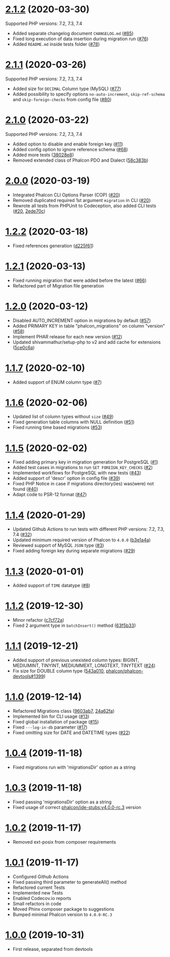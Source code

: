 # [2.1.2](https://github.com/phalcon/migrations/releases/tag/v2.1.2) (2020-03-30)
Supported PHP versions: 7.2, 7.3, 7.4

- Added separate changelog document `CHANGELOG.md` ([#85](https://github.com/phalcon/migrations/issues/85))
- Fixed long execution of data insertion during migration run ([#76](https://github.com/phalcon/migrations/issues/76))
- Added `README.md` inside tests folder ([#78](https://github.com/phalcon/migrations/issues/78))


# [2.1.1](https://github.com/phalcon/migrations/releases/tag/v2.1.1) (2020-03-26)
Supported PHP versions: 7.2, 7.3, 7.4

- Added size for `DECIMAL` Column type (MySQL) ([#77](https://github.com/phalcon/migrations/pull/77))
- Added possibility to specify options `no-auto-increment`, `skip-ref-schema` and `skip-foreign-checks` from config file ([#80](https://github.com/phalcon/migrations/pull/80))


# [2.1.0](https://github.com/phalcon/migrations/releases/tag/v2.1.0) (2020-03-22)
Supported PHP versions: 7.2, 7.3, 7.4

- Added option to disable and enable foreign key ([#11](https://github.com/phalcon/migrations/pull/11))
- Added config option to ignore reference schema ([#68](https://github.com/phalcon/migrations/pull/68))
- Added more tests ([38028e8](https://github.com/phalcon/migrations/commit/38028e879355d90b2e5f5203968886cb5bc355b6))
- Removed extended class of Phalcon PDO and Dialect ([58c383b](https://github.com/phalcon/migrations/commit/58c383bee088c2a2bb950a4aeb1dd81a542ad6a4))


# [2.0.0](https://github.com/phalcon/migrations/releases/tag/v2.0.0) (2020-03-19)
- Integrated Phalcon CLI Options Parser (COP) ([#20](https://github.com/phalcon/migrations/pull/20))
- Removed duplicated required 1st argument `migration` in CLI ([#20](https://github.com/phalcon/migrations/pull/20))
- Rewrote all tests from PHPUnit to Codeception, also added CLI tests ([#20](https://github.com/phalcon/migrations/pull/20), [2ede70c](https://github.com/phalcon/migrations/commit/2ede70c9aaf1ecc04e425eeeee54a5f8d818bd01))


# [1.2.2](https://github.com/phalcon/migrations/releases/tag/v1.2.2) (2020-03-18)
- Fixed references generation ([d225f61](https://github.com/phalcon/migrations/commit/d225f6188a4ca648033203553dd13e26ef43bd00))


# [1.2.1](https://github.com/phalcon/migrations/releases/tag/v1.2.1) (2020-03-13)
- Fixed running migration that were added before the latest ([#66](https://github.com/phalcon/migrations/issues/66))
- Refactored part of Migration file generation


# [1.2.0](https://github.com/phalcon/migrations/releases/tag/v1.2.0) (2020-03-12)
- Disabled AUTO_INCREMENT option in migrations by default ([#57](https://github.com/phalcon/migrations/issues/57))
- Added PRIMARY KEY in table "phalcon_migrations" on column "version" ([#58](https://github.com/phalcon/migrations/issues/58))
- Implement PHAR release for each new version ([#12](https://github.com/phalcon/migrations/issues/12))
- Updated shivammathur/setup-php to v2 and add cache for extensions ([5ce0c6a](https://github.com/phalcon/migrations/commit/5ce0c6adcffb04c863b9fb5a3244074a22e48129))


# [1.1.7](https://github.com/phalcon/migrations/releases/tag/v1.1.7) (2020-02-10)
- Added support of ENUM column type ([#7](https://github.com/phalcon/migrations/issues/7))


# [1.1.6](https://github.com/phalcon/migrations/releases/tag/v1.1.6) (2020-02-06)
- Updated list of column types without `size` ([#49](https://github.com/phalcon/migrations/issues/49))
- Fixed generation table columns with NULL definition ([#51](https://github.com/phalcon/migrations/issues/51))
- Fixed running time based migrations ([#53](https://github.com/phalcon/migrations/issues/53))


# [1.1.5](https://github.com/phalcon/migrations/releases/tag/v1.1.5) (2020-02-02)
- Fixed adding primary key in migration generation for PostgreSQL ([#1](https://github.com/phalcon/migrations/issues/1))
- Added test cases in migrations to run `SET FOREIGN_KEY_CHECKS` ([#2](https://github.com/phalcon/migrations/issues/2))
- Implemented workflows for PostgreSQL with new tests ([#43](https://github.com/phalcon/migrations/issues/43))
- Added support of 'descr' option in config file ([#39](https://github.com/phalcon/migrations/issues/39))
- Fixed PHP Notice in case if migrations directory(ies) was(were) not found ([#40](https://github.com/phalcon/migrations/issues/40))
- Adapt code to PSR-12 format ([#47](https://github.com/phalcon/migrations/issues/47))


# [1.1.4](https://github.com/phalcon/migrations/releases/tag/v1.1.4) (2020-01-29)
- Updated Github Actions to run tests with different PHP versions: 7.2, 7.3, 7.4 ([#32](https://github.com/phalcon/migrations/issues/32))
- Updated minimum required version of Phalcon to `4.0.0` ([b3e1a4a](https://github.com/phalcon/migrations/commit/b3e1a4aa3d31abe190fcb79c01e620e935b44d37))
- Reviewed support of MySQL `JSON` type ([#3](https://github.com/phalcon/migrations/issues/3))
- Fixed adding foreign key during separate migrations ([#29](https://github.com/phalcon/migrations/issues/29))


# [1.1.3](https://github.com/phalcon/migrations/releases/tag/v1.1.3) (2020-01-01)
- Added support of `TIME` datatype ([#8](https://github.com/phalcon/migrations/issues/8))


# [1.1.2](https://github.com/phalcon/migrations/releases/tag/v1.1.2) (2019-12-30)
- Minor refactor ([c7cf72a](https://github.com/phalcon/migrations/commit/c7cf72a665066ca5816fa03df0cc3b8eeeb58686))
- Fixed 2 argument type in `batchInsert()` method ([63f5b33](https://github.com/phalcon/migrations/commit/63f5b335a101fb33be115576aacf6576ab3f91ef))


# [1.1.1](https://github.com/phalcon/migrations/releases/tag/v1.1.1) (2019-12-21)
- Added support of previous unexisted column types: BIGINT, MEDIUMINT, TINYINT, MEDIUMMEXT, LONGTEXT, TINYTEXT ([#24](https://github.com/phalcon/migrations/issues/24))
- Fix size for DOUBLE column type ([543a010](https://github.com/phalcon/migrations/commit/543a01006bb0e3d09f9edfd02fcf8051b403caac), [phalcon/phalcon-devtools#1399](https://github.com/phalcon/phalcon-devtools/issues/1399))


# [1.1.0](https://github.com/phalcon/migrations/releases/tag/v1.1.0) (2019-12-14)
- Refactored Migrations class ([9603ab7](https://github.com/phalcon/migrations/commit/9603ab714df01bc2c0159c87434fc0caab6c77fc), [24a62fa](https://github.com/phalcon/migrations/commit/24a62facaa01236ba4a64d6e3681d0cc15643c9f))
- Implemented bin for CLI usage ([#13](https://github.com/phalcon/migrations/issues/13))
- Fixed global installation of package ([#15](https://github.com/phalcon/migrations/issues/15))
- Fixed `---log-in-db` parameter ([#17](https://github.com/phalcon/migrations/issues/17))
- Fixed omitting size for DATE and DATETIME types ([#22](https://github.com/phalcon/migrations/issues/22))


# [1.0.4](https://github.com/phalcon/migrations/releases/tag/v1.0.4) (2019-11-18)
- Fixed migrations run with 'migrationsDir' option as a string


# [1.0.3](https://github.com/phalcon/migrations/releases/tag/v1.0.3) (2019-11-18)
- Fixed passing 'migrationsDir' option as a string
- Fixed usage of correct [phalcon/ide-stubs:v4.0.0-rc.3](https://github.com/phalcon/ide-stubs/releases/tag/v4.0.0-rc.3) version


# [1.0.2](https://github.com/phalcon/migrations/releases/tag/v1.0.2) (2019-11-17)
- Removed ext-posix from composer requirements


# [1.0.1](https://github.com/phalcon/migrations/releases/tag/v1.0.1) (2019-11-17)
- Configured Github Actions
- Fixed passing third parameter to generateAll() method
- Refactored current Tests
- Implemented new Tests
- Enabled Codecov.io reports
- Small refactors in code
- Moved Phinx composer package to suggestions
- Bumped minimal Phalcon version to `4.0.0-RC.3`


# [1.0.0](https://github.com/phalcon/migrations/releases/tag/v1.0.0) (2019-10-31)
- First release, separated from devtools

